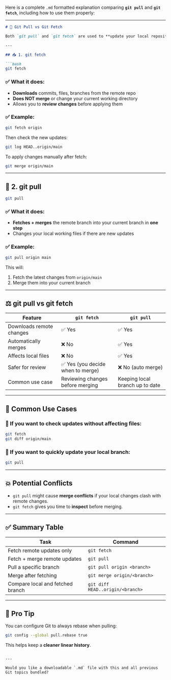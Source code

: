 Here is a complete `.md` formatted explanation comparing **`git pull`** and **`git fetch`**, including how to use them properly:

---

````markdown
# 🔄 Git Pull vs Git Fetch

Both `git pull` and `git fetch` are used to **update your local repository with changes from a remote repository**, but they behave differently.

---

## 📥 1. git fetch

```bash
git fetch
````

### ✅ What it does:

* **Downloads** commits, files, branches from the remote repo
* **Does NOT merge** or change your current working directory
* Allows you to **review changes** before applying them

### ✅ Example:

```bash
git fetch origin
```

Then check the new updates:

```bash
git log HEAD..origin/main
```

To apply changes manually after fetch:

```bash
git merge origin/main
```

---

## 🔁 2. git pull

```bash
git pull
```

### ✅ What it does:

* **Fetches + merges** the remote branch into your current branch in **one step**
* Changes your local working files if there are new updates

### ✅ Example:

```bash
git pull origin main
```

This will:

1. Fetch the latest changes from `origin/main`
2. Merge them into your current branch

---

## ⚖️ git pull vs git fetch

| Feature                  | `git fetch`                      | `git pull`                      |
| ------------------------ | -------------------------------- | ------------------------------- |
| Downloads remote changes | ✅ Yes                            | ✅ Yes                           |
| Automatically merges     | ❌ No                             | ✅ Yes                           |
| Affects local files      | ❌ No                             | ✅ Yes                           |
| Safer for review         | ✅ Yes (you decide when to merge) | ❌ No (auto merge)               |
| Common use case          | Reviewing changes before merging | Keeping local branch up to date |

---

## 🔧 Common Use Cases

### 🧪 If you want to **check updates** without affecting files:

```bash
git fetch
git diff origin/main
```

### 🚀 If you want to **quickly update your local branch**:

```bash
git pull
```

---

## 💥 Potential Conflicts

* `git pull` might cause **merge conflicts** if your local changes clash with remote changes.
* `git fetch` gives you time to **inspect** before merging.

---

## ✅ Summary Table

| Task                             | Command                          |
| -------------------------------- | -------------------------------- |
| Fetch remote updates only        | `git fetch`                      |
| Fetch + merge remote updates     | `git pull`                       |
| Pull a specific branch           | `git pull origin <branch>`       |
| Merge after fetching             | `git merge origin/<branch>`      |
| Compare local and fetched branch | `git diff HEAD..origin/<branch>` |

---

## 🧠 Pro Tip

You can configure Git to always rebase when pulling:

```bash
git config --global pull.rebase true
```

This helps keep a **cleaner linear history**.

```

---

Would you like a downloadable `.md` file with this and all previous Git topics bundled?
```
